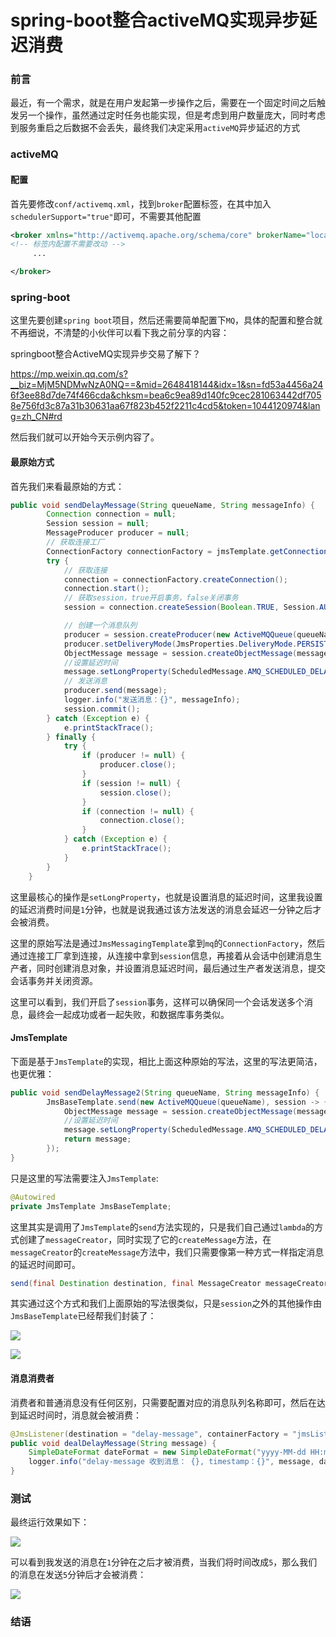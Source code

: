 # spring-boot整合activeMQ实现异步延迟消费

### 前言

最近，有一个需求，就是在用户发起第一步操作之后，需要在一个固定时间之后触发另一个操作，虽然通过定时任务也能实现，但是考虑到用户数量庞大，同时考虑到服务重启之后数据不会丢失，最终我们决定采用`activeMQ`异步延迟的方式

### activeMQ

#### 配置

首先要修改`conf/activemq.xml`，找到`broker`配置标签，在其中加入` schedulerSupport="true"`即可，不需要其他配置

```xml
<broker xmlns="http://activemq.apache.org/schema/core" brokerName="localhost" dataDirectory="${activemq.data}" schedulerSupport="true">
<!-- 标签内配置不需要改动 -->
     ...

</broker>
```



### spring-boot

这里先要创建`spring boot`项目，然后还需要简单配置下`MQ`，具体的配置和整合就不再细说，不清楚的小伙伴可以看下我之前分享的内容：

springboot整合ActiveMQ实现异步交易了解下？

https://mp.weixin.qq.com/s?__biz=MjM5NDMwNzA0NQ==&mid=2648418144&idx=1&sn=fd53a4456a246f3ee88d7de74f466cda&chksm=bea6c9ea89d140fc9cec281063442df7058e756fd3c87a31b30631aa67f823b452f2211c4cd5&token=1044120974&lang=zh_CN#rd

然后我们就可以开始今天示例内容了。

#### 最原始方式

首先我们来看最原始的方式：

```java
public void sendDelayMessage(String queueName, String messageInfo) {
        Connection connection = null;
        Session session = null;
        MessageProducer producer = null;
        // 获取连接工厂
        ConnectionFactory connectionFactory = jmsTemplate.getConnectionFactory();
        try {
            // 获取连接
            connection = connectionFactory.createConnection();
            connection.start();
            // 获取session，true开启事务，false关闭事务
            session = connection.createSession(Boolean.TRUE, Session.AUTO_ACKNOWLEDGE);

            // 创建一个消息队列
            producer = session.createProducer(new ActiveMQQueue(queueName));
            producer.setDeliveryMode(JmsProperties.DeliveryMode.PERSISTENT.getValue());
            ObjectMessage message = session.createObjectMessage(messageInfo);
            //设置延迟时间
            message.setLongProperty(ScheduledMessage.AMQ_SCHEDULED_DELAY, 60*1000L);
            // 发送消息
            producer.send(message);
            logger.info("发送消息：{}", messageInfo);
            session.commit();
        } catch (Exception e) {
            e.printStackTrace();
        } finally {
            try {
                if (producer != null) {
                    producer.close();
                }
                if (session != null) {
                    session.close();
                }
                if (connection != null) {
                    connection.close();
                }
            } catch (Exception e) {
                e.printStackTrace();
            }
        }
    }
```

这里最核心的操作是`setLongProperty`，也就是设置消息的延迟时间，这里我设置的延迟消费时间是`1`分钟，也就是说我通过该方法发送的消息会延迟一分钟之后才会被消费。

这里的原始写法是通过`JmsMessagingTemplate`拿到`mq`的`ConnectionFactory`，然后通过连接工厂拿到连接，从连接中拿到`session`信息，再接着从会话中创建消息生产者，同时创建消息对象，并设置消息延迟时间，最后通过生产者发送消息，提交会话事务并关闭资源。

这里可以看到，我们开启了`session`事务，这样可以确保同一个会话发送多个消息，最终会一起成功或者一起失败，和数据库事务类似。

#### JmsTemplate

下面是基于`JmsTemplate`的实现，相比上面这种原始的写法，这里的写法更简洁，也更优雅：

```java
public void sendDelayMessage2(String queueName, String messageInfo) {
        JmsBaseTemplate.send(new ActiveMQQueue(queueName), session -> {
            ObjectMessage message = session.createObjectMessage(messageInfo);
            //设置延迟时间
            message.setLongProperty(ScheduledMessage.AMQ_SCHEDULED_DELAY, 60*1000L);
            return message;
        });
}
```

只是这里的写法需要注入`JmsTemplate`:

```java
@Autowired
private JmsTemplate JmsBaseTemplate;
```

这里其实是调用了`JmsTemplate`的`send`方法实现的，只是我们自己通过`lambda`的方式创建了`messageCreator`，同时实现了它的`createMessage`方法，在`messageCreator`的`createMessage`方法中，我们只需要像第一种方式一样指定消息的延迟时间即可。

```java
send(final Destination destination, final MessageCreator messageCreator)
```

其实通过这个方式和我们上面原始的写法很类似，只是`session`之外的其他操作由`JmsBaseTemplate`已经帮我们封装了：

![](https://gitee.com/sysker/picBed/raw/master/images/20220103185514.png)

![](https://gitee.com/sysker/picBed/raw/master/images/20220103190057.png)

#### 消息消费者

消费者和普通消息没有任何区别，只需要配置对应的消息队列名称即可，然后在达到延迟时间时，消息就会被消费：

```java
@JmsListener(destination = "delay-message", containerFactory = "jmsListenerContainerFactory")
public void dealDelayMessage(String message) {
    SimpleDateFormat dateFormat = new SimpleDateFormat("yyyy-MM-dd HH:mm:ss.SSS");
    logger.info("delay-message 收到消息： {}, timestamp：{}", message, dateFormat.format(new Date()));
}
```



### 测试

最终运行效果如下：

![](https://gitee.com/sysker/picBed/raw/master/images/20220103174200.png)

可以看到我发送的消息在`1`分钟在之后才被消费，当我们将时间改成`5`，那么我们的消息在发送`5`分钟后才会被消费：

![](https://gitee.com/sysker/picBed/raw/master/images/20220103191710.png)

### 结语
